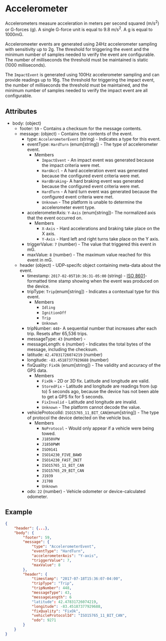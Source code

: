 # Accelerometer

Accelerometers measure acceleration in meters per second squared
(m/s<sup>2</sup>) or G-forces (g). A single G-force unit is equal to 9.8
m/s<sup>2</sup>. A g is equal to 1000mG.

Acceleromeeter events are generated using 24Hz accelerometer sampling with
sensitivity up to 2g. The threshold for triggering the event and the minimum
number of samples needed to verify the event are configurable. The number of
milliseconds the threshold must be maintained is static (1000 milliseconds).

The `ImpactEvent` is generated using 100Hz accelerometer sampling and can provide
readings up to 16g. The threshold for triggering the impact event, the number of
milliseconds the threshold must be maintained, and the minimum number of samples
needed to verify the impact event are all configurable.

## Attributes
- body: (object)
  - footer: `59` - Contains a checksum for the message contents.
  - message: (object) - Contains the contents of the event.
    - type: `AccelerometerEvent` (string) - Indicates a type for this event.
    - eventType: `HardTurn` (enum[string]) - The type of accelerometer event.
      - Members
        - `ImpactEvent` - An impact event was generated because the impact criteria were met.
        - `HardAccl` - A hard acceleration event was generated because the configured event criteria were met.
        - `HardBraking`- A hard braking event was generated because the configured event criteria were met.
        - `HardTurn` - A hard turn event was generated because the configured event criteria were met.
        - `Unknown` - The platform is unable to determine the accelerometer event type.
    - accelerometerAxis: `Y-Axis` (enum[string])- The normalized axis that the event occurred on.
      - Members
        - `X-Axis` - Hard accelerations and braking take place on the X axis.
        - `Y-Axis` - Hard left and right turns take place on the Y axis.
    - triggerValue: `7` (number) - The value that triggered this event in mG.
    - maxValue: `8` (number) - The maximum value reached for this event in mG.
  - header (object) - UDP-specifc object containing meta-data about the event.
    - timestamp: `2017-02-05T10:36:31-05:00` (string) - [ISO 8601](https://en.wikipedia.org/wiki/ISO_8601)-formatted time stamp showing when the event was produced on the device.
    - tripType: `Trip`(enum[string]) - Indicates a contextual type for this event.
      - Members
        - `Idling`
        - `IgnitionOff`
        - `Trip`
        - `Unknown`
    - tripNumber: `448`- A sequential number that increases after each trip. Resets after 65,536 trips.
    - messageType: `43` (number) - 
    - messageLength: `6` (number) - Indicates the total bytes of the message, including the checksum.
    - latitude: `42.47831726074219` (number)
    - longitude: `-83.45187377929688` (number)
    - fixQuality: `FixOk` (enum[string]) - The validity and accuracy of the GPS data.
      - Members
        - `FixOk` - 2D or 3D fix. Latitude and longitude are valid.
        - `StoredFix` - Latitude and longitude are readings from (up to) 5 seconds ago, because the device has not been able to get a GPS fix for 5 seconds.
        - `FixInvalid` - Latitude and longitude are invalid.
        - `Unknown` - The platform cannot decode the value.
    - vehicleProtocolId: `ISO15765_11_BIT_CAN`(enum[string]) - The type of protocol the device detected on the vehicle bus.
      - Members
        - `NoProtocol` - Would only appear if a vehicle were being towed. 
        - `J1850VPW`
        - `J1850PWM`
        - `ISO9141`
        - `ISO14230_FIVE_BAWD`
        - `ISO14230_FAST_INIT`
        - `ISO15765_11_BIT_CAN`
        - `ISO15765_29_BIT_CAN`
        - `J1939`
        - `J1708`
        - `Unknown`
    - odo: `22` (number) - Vehicle odometer or device-calculated odometer.

## Example

```json
{
    "header": {...},
    "body": {
        "footer": 59,
        "message": {
            "type": "AccelerometerEvent",
            "eventType": "HardTurn",
            "accelerometerAxis": "Y-axis",
            "triggerValue": 7,
            "maxValue": 8
        },
        "header": {
            "timestamp": "2017-07-18T15:36:07-04:00",
            "tripType": "Trip",
            "tripNumber": 448,
            "messageType": 43,
            "messageLength": 6
            "latitude": 42.47831726074219,
            "longitude": -83.45187377929688,
            "fixQuality": "FixOk",
            "vehicleProtocolId": "ISO15765_11_BIT_CAN",
            "odo": 9271
        }
    }
}
```
